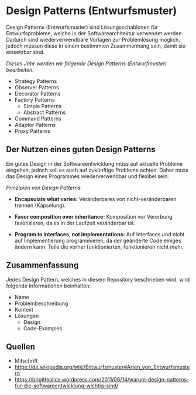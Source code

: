 Design Patterns (Entwurfsmuster)
================================

Design Patterns (Entwurfsmuster) sind Lösungsschablonen für Entwurfsprobleme, welche in der Softwarearchitektur verwendet werden. Dadurch sind wiederverwendbare Vorlagen zur Problemlösung möglich, jedoch müssen diese in einem bestimmten Zusammenhang sein, damit sie einsetzbar sind.

*Dieses Jahr werden wir folgende Design Patterns (Entwurfmuster) bearbeiten:*

 - Strategy Patterns
 - Observer Patterns
 - Decorator Patterns
 - Factory Patterns
	 - Simple Patterns
	 - Abstract Patterns
 - Command Patterns
 - Adapter Patterns
 - Proxy Patterns

Der Nutzen eines guten Design Patterns
--------------------------------------
Ein gutes Design in der Softwareentwicklung muss auf aktuelle Probleme eingehen, jedoch soll es auch auf zukünftige Probleme achten. Daher muss das Design eines Programmes wiederverwendbar und flexibel sein.

*Prinzipien von Design Patterns:*

 - **Encapsulate what varies:** 
 Veränderbares von nicht-veränderbaren trennen (Kapselung).
 
 - **Favor composition over inheritance:**
 Komposition vor Vererbung favorisieren, da es in der Laufzeit veränderbar ist.
 
 - **Program to interfaces, not implementations:**
 Auf Interfaces und nicht auf Implementierung programmieren, da der geänderte Code einiges ändern kann. Teile die vorher funktionierten, funktionieren nicht mehr.

Zusammenfassung
---------------
Jedes Design Pattern, welches in diesem Repository beschrieben wird, wird folgende Informationen beinhalten:

 - Name
 - Problembeschreibung
 - Kontext
 - Lösungen
	 - Design
	 - Code-Examples

Quellen
-------

 - Mitschrift
 - https://de.wikipedia.org/wiki/Entwurfsmuster#Arten_von_Entwurfsmustern
 - https://brigittealice.wordpress.com/2011/06/14/warum-design-patterns-fur-die-softwareentwicklung-wichtig-sind/
